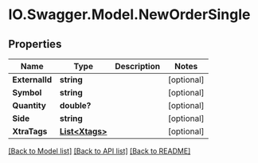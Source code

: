 # IO.Swagger.Model.NewOrderSingle
## Properties

Name | Type | Description | Notes
------------ | ------------- | ------------- | -------------
**ExternalId** | **string** |  | [optional] 
**Symbol** | **string** |  | [optional] 
**Quantity** | **double?** |  | [optional] 
**Side** | **string** |  | [optional] 
**XtraTags** | [**List&lt;Xtags&gt;**](Xtags.md) |  | [optional] 

[[Back to Model list]](../README.md#documentation-for-models) [[Back to API list]](../README.md#documentation-for-api-endpoints) [[Back to README]](../README.md)

